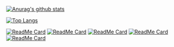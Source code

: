 [![Anurag's github stats](https://github-readme-stats.vercel.app/api?username=ifgyong&theme=tokyonight)](https://github.com/anuraghazra/github-readme-stats)

[![Top Langs](https://github-readme-stats.vercel.app/api/top-langs/?username=ifgyong&theme=tokyonight&hide=c,c%2B%2B)](https://github.com/anuraghazra/github-readme-stats)

[![ReadMe Card](https://github-readme-stats.vercel.app/api/pin/?username=ifgyong&repo=iOSDataFactory&theme=tokyonight)](https://github.com/anuraghazra/github-readme-stats)
[![ReadMe Card](https://github-readme-stats.vercel.app/api/pin/?username=ifgyong&repo=flutter_easyHub&theme=radical)](https://github.com/anuraghazra/github-readme-stats)
[![ReadMe Card](https://github-readme-stats.vercel.app/api/pin/?username=ifgyong&repo=demo&theme=radical)](https://github.com/anuraghazra/github-readme-stats)
[![ReadMe Card](https://github-readme-stats.vercel.app/api/pin/?username=ifgyong&repo=flutter-example&theme=tokyonight)](https://github.com/anuraghazra/github-readme-stats)
[![ReadMe Card](https://github-readme-stats.vercel.app/api/pin/?username=ifgyong&repo=flutter-guide&theme=tokyonight)](https://github.com/anuraghazra/github-readme-stats)


<!--
**ifgyong/ifgyong** is a ✨ _special_ ✨ repository because its `README.md` (this file) appears on your GitHub profile.

Here are some ideas to get you started:

- 🔭 I’m currently working on ...
- 🌱 I’m currently learning ...
- 👯 I’m looking to collaborate on ...
- 🤔 I’m looking for help with ...
- 💬 Ask me about ...
- 📫 How to reach me: ...
- 😄 Pronouns: ...
- ⚡ Fun fact: ...
-->

